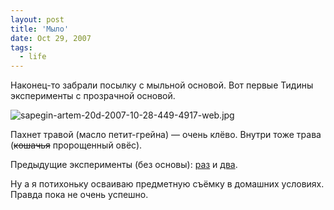 ```yaml
---
layout: post
title: 'Мыло'
date: Oct 29, 2007
tags:
  - life
---
```


Наконец-то забрали посылку с мыльной основой. Вот первые Тидины эксперименты с прозрачной основой.

![sapegin-artem-20d-2007-10-28-449-4917-web.jpg](upload://sapegin-artem-20d-2007-10-28-449-4917-web.jpg)

Пахнет травой (масло петит-грейна) — очень клёво. Внутри тоже трава (~~кошачья~~ пророщенный овёс).

Предыдущие эксперименты (без основы): [раз](http://airve.livejournal.com/507252.html) и [два](http://airve.livejournal.com/507612.html).

Ну а я потихоньку осваиваю предметную съёмку в домашних условиях. Правда пока не очень успешно.
